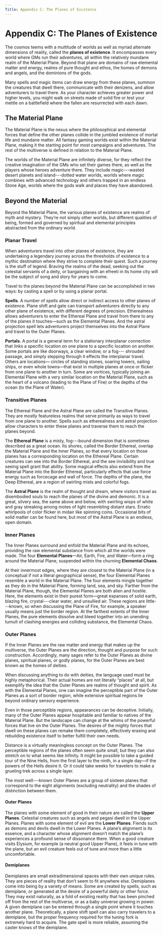 ```yaml
---
Title: Appendix C: The Planes of Existence
---
```


Appendix C: The Planes of Existence
===================================

The cosmos
teems with a multitude of worlds as well as myriad alternate dimensions
of reality, called the **planes of existence**. It encompasses every world where GMs run their adventures, all within the relatively mundane realm of the Material Plane. Beyond that plane are domains of raw elemental matter and energy, realms of pure thought and ethos, the homes of demons and angels, and the dominions of the gods.

Many spells and magic items can draw energy  from these planes, summon the creatures that dwell there, communicate with their denizens, and allow adventurers to travel there. As your character achieves greater power and higher levels, you might walk on streets made of solid fire or test your mettle on a battlefield where the fallen are resurrected with each dawn.

The Material Plane
------------------

The Material Plane is the nexus where the philosophical and elemental forces that define the other planes collide in the jumbled existence of mortal life and mundane matter. All fantasy gaming worlds exist within the Material Plane, making it the starting point for most campaigns and adventures. The rest of the multiverse is defined in relation to the Material Plane.

The worlds of the Material Plane are infinitely diverse, for they reflect the creative imagination of the GMs who set their games there, as well as the players whose heroes adventure there. They include magic---wasted desert planets and island---dotted water worlds, worlds where magic combines with advanced technology and others trapped in an endless Stone Age, worlds where the gods walk and places they have abandoned.


Beyond the Material
-------------------

Beyond the Material Plane, the various planes of existence are realms of myth and mystery. They’re not simply other worlds, but different qualities of being, formed and governed by spiritual and elemental principles abstracted from the ordinary world.

### Planar Travel

When adventurers travel into other planes of existence, they are undertaking a legendary journey across the thresholds of existence to a mythic destination where they strive to complete their quest. Such a journey is the stuff of legend. Braving the realms of the dead, seeking out the celestial servants of a deity, or bargaining with an efreeti in its home city will be the subject of song and story for years to come.

Travel to the planes beyond the Material Plane can be accomplished in two ways: by casting a spell or  by using a planar portal.


**Spells**. A number of spells allow direct or indirect
access to other planes of existence. Plane shift and gate can transport adventurers directly to any other plane of existence, with different degrees of precision. Etherealness allows adventurers to enter the Ethereal Plane and travel from there to any of the planes it touches—such as the Elemental Planes. And the astral projection spell lets adventurers project themselves into the Astral Plane and travel to the Outer Planes.


**Portals**. A portal is a general term for a stationary
interplanar connection that links a specific location on one plane to a
specific location on another. Some portals are like doorways, a clear
window, or a fog--- shrouded passage, and simply stepping through it
effects the interplanar travel. Others are locations— circles of
standing stones, soaring towers, sailing ships, or even whole towns—that
exist in multiple planes at once or flicker from one plane to another in
turn. Some are vortices, typically joining an Elemental Plane with a
very similar location on the Material Plane, such as the heart of a
volcano (leading to the Plane of Fire) or the depths of the ocean (to
the Plane of Water).


### Transitive Planes

The Ethereal Plane and the Astral Plane are called the Transitive
Planes. They are mostly featureless realms that serve primarily as ways
to travel from one plane to another. Spells such as
etherealness and astral projection
allow characters to enter these planes and traverse them to reach
the planes beyond.

The **Ethereal Plane** is a misty, fog---bound
dimension that is sometimes described as a great ocean. Its shores,
called the Border Ethereal, overlap the Material Plane and the Inner
Planes, so that every location on those planes has a corresponding
location on the Ethereal Plane. Certain creatures can see into the
Border Ethereal, and the see invisibility
and true seeing spell grant that ability. Some
magical effects also extend from the Material Plane into the Border
Ethereal, particularly effects that use force energy such as
forcecage and wall of force.
The depths of the plane, the Deep Ethereal, are a region of
swirling mists and colorful fogs.

The **Astral Plane** is the realm of thought and
dream, where visitors travel as disembodied souls to reach the planes of
the divine and demonic. It is a great, silvery sea, the same above and
below, with swirling wisps of white and gray streaking among motes of
light resembling distant stars. Erratic whirlpools of color flicker in
midair like spinning coins. Occasional bits of solid matter can be found
here, but most of the Astral Plane is an endless, open domain.


### Inner Planes

The Inner Planes surround and enfold the Material Plane and its echoes,
providing the raw elemental substance from which all the worlds were
made. The four **Elemental Planes**—Air, Earth, Fire, and Water—form a
ring around the Material Plane, suspended within the churning
**Elemental Chaos**.

At their innermost edges, where they are closest
to the Material Plane (in a conceptual if not a literal geographical
sense), the four Elemental Planes resemble a world in the Material
Plane. The four elements mingle together as they do in the Material
Plane, forming land, sea, and sky. Farther from the Material Plane,
though, the Elemental Planes are both alien and hostile. Here, the
elements exist in their purest form—great expanses of solid earth,
blazing fire, crystal---clear water, and unsullied air. These regions
are little---known, so when discussing the Plane of Fire, for example,
a speaker usually means just the border region. At the farthest extents
of the Inner Planes, the pure elements dissolve and bleed together into
an unending tumult of clashing energies and colliding substance, the
Elemental Chaos.


### Outer Planes

If the Inner Planes are the raw matter and energy that makes up the
multiverse, the Outer Planes are the direction, thought and purpose for
such construction. Accordingly, many sages refer to the Outer Planes as
divine planes, spiritual planes, or godly planes, for the Outer Planes
are best known as the homes of deities.

When discussing anything to do with deities, the language used must be
highly metaphorical. Their
actual homes are not literally “places” at all, but exemplify the idea
that the Outer Planes are realms of thought and spirit. As with the
Elemental Planes, one can imagine the perceptible part of the Outer
Planes as a sort of border region, while extensive spiritual regions lie
beyond ordinary sensory experience.

Even in those perceptible regions, appearances can be deceptive.
Initially, many of the Outer Planes appear hospitable and familiar to
natives of the Material Plane. But the landscape can change at the whims
of the powerful forces that live on the Outer Planes. The desires of the
mighty forces that dwell on these planes can remake them completely,
effectively erasing and rebuilding existence itself to better fulfill
their own needs.

Distance is a virtually meaningless concept on the Outer Planes. The
perceptible regions of the planes often seem quite small, but they can
also stretch on to what seems like infinity. It might be possible to
take a guided tour of the Nine Hells, from the first layer to the ninth,
in a single day—if the powers of the Hells desire it. Or it could take
weeks for travelers to make a grueling trek across a single layer.

The most well---known Outer Planes are a group of sixteen planes that
correspond to the eight alignments (excluding neutrality) and the shades
of distinction between them.


#### Outer Planes

The planes with some element of good in their nature are called the
**Upper Planes**. Celestial creatures such as angels and pegasi dwell in
the Upper Planes. Planes with some element of evil are the **Lower
Planes**. Fiends such as demons and devils dwell in the Lower Planes. A
plane’s alignment is its essence, and a character whose alignment
doesn’t match the plane’s experiences a profound sense of dissonance
there. When a good creature visits Elysium, for example (a neutral good
Upper Plane), it feels in tune with the plane, but an evil creature
feels out of tune and more than a little uncomfortable.


#### Demiplanes

Demiplanes are small extradimensional spaces with their own unique
rules. They are pieces of reality that don’t seem to fit anywhere else.
Demiplanes come into being by a variety of means. Some are created by
spells, such as demiplane, or generated at the
desire of a powerful deity or other force. They may exist naturally, as
a fold of existing reality that
has been pinched off from the rest of the multiverse, or as a baby
universe growing in power. A given demiplane can be entered through a
single point where it touches another plane. Theoretically, a
plane shift spell can also carry travelers to a
demiplane, but the proper frequency required for the tuning fork is
extremely hard to acquire. The gate spell is
more reliable, assuming the caster knows of the demiplane.
